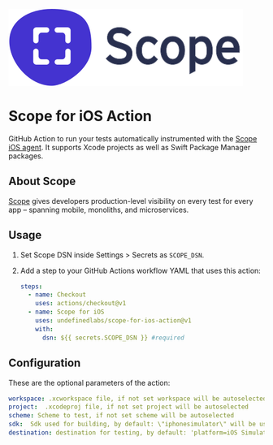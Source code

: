 ![logo](scope_logo.svg)

# Scope for iOS Action

GitHub Action to run your tests automatically instrumented with the [Scope iOS agent](http://home.undefinedlabs.com/goto/ios-agent). It supports Xcode projects as well as Swift Package Manager packages.

## About Scope

[Scope](https://scope.dev) gives developers production-level visibility on every test for every app – spanning mobile, monoliths, and microservices.

## Usage

1. Set Scope DSN inside Settings > Secrets as `SCOPE_DSN`.

2. Add a step to your GitHub Actions workflow YAML that uses this action:

   ```yaml
   steps:
     - name: Checkout
       uses: actions/checkout@v1
     - name: Scope for iOS
       uses: undefinedlabs/scope-for-ios-action@v1
       with:
         dsn: ${{ secrets.SCOPE_DSN }} #required
   ```

   

## Configuration

These are the optional parameters of the action:

```yaml
workspace: .xcworkspace file, if not set workspace will be autoselected
project:  .xcodeproj file, if not set project will be autoselected
scheme: Scheme to test, if not set scheme will be autoselected
sdk:  Sdk used for building, by default: \"iphonesimulator\" will be used
destination: destination for testing, by default: 'platform=iOS Simulator,name=iPhone 11'

```

<!--For SPM packages, in the case of multiplatform projects, executable targets are not supported in iOS. Desabling targets per platform is still not supported in SPM, so in the meantime you can put a Package_iOS.swift beside de original Package.swift and the action will use this for building-->